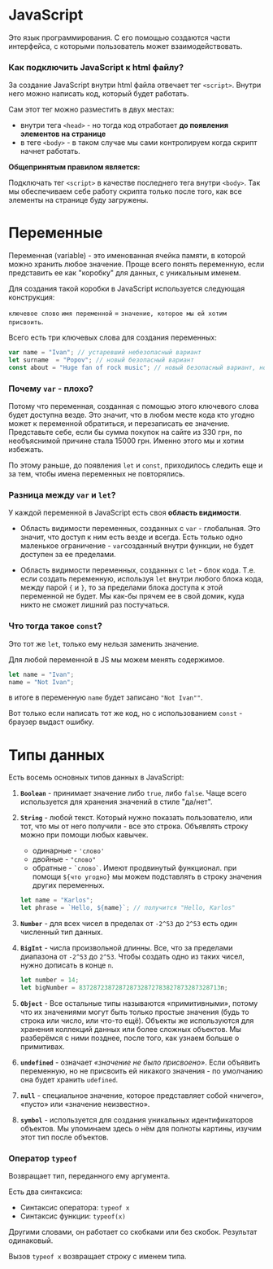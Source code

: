 # JavaScript
Это язык программирования. С его помощью создаются части интерфейса, с которыми пользователь может взаимодействовать.

### Как подключить JavaScript к html файлу?
За создание JavaScript внутри html файла отвечает тег `<script>`. Внутри него можно написать код, который будет работать. 

Сам этот тег можно разместить в двух местах:
* внутри тега `<head>` - но тогда код отработает **до появления элементов на странице**
* в теге `<body>` - в таком случае мы сами контролируем когда скрипт начнет работать.

**Общепринятым правилом является:** 

Подключать тег `<script>` в качестве последнего тега внутри `<body>`. Так мы обеспечиваем себе работу скрипта только после того, как все элементы на странице буду загружены. 

# Переменные
Переменная (variable) - это именованная ячейка памяти, в которой можно хранить любое значение. Проще всего понять переменную, если представить ее как "коробку" для данных, с уникальным именем. 

Для создания такой коробки в JavaScript используется следующая конструкция:

`ключевое слово` `имя переменной` = `значение, которое мы ей хотим присвоить`.

Всего есть три ключевых слова для создания переменных:
```js
var name = "Ivan"; // устаревший небезопасный вариант
let surname  = "Popov"; // новый безопасный вариант
const about = "Huge fan of rock music"; // новый безопасный вариант, но без возможности перезаписать потом значение переменной
```

### Почему `var` - плохо?
Потому что переменная, созданная с помощью этого ключевого слова будет доступна везде. Это значит, что в любом месте кода кто угодно может к переменной обратиться, и перезаписать ее значение. Представьте себе, если бы сумма покупок на сайте из 330 грн, по необъяснимой причине стала 15000 грн. Именно этого мы и хотим избежать.

По этому раньше, до появления `let` и `const`, приходилось следить еще и за тем, чтобы имена переменных не повторялись.

### Разница между `var` и `let`?
У каждой переменной в JavaScript есть своя **область видимости**.

* Область видимости переменных, созданных с `var` - глобальная. Это значит, что доступ к ним есть везде и всегда. Есть только одно маленькое ограничение - `var`созданный внутри функции, не будет доступен за ее пределами.

* Область видимости переменных, созданных с `let` - блок кода. Т.е. если создать переменную, используя `let` внутри любого блока кода, между парой `{` и `}`, то за пределами блока доступа к этой переменной не будет. Мы как-бы прячем ее в свой домик, куда никто не сможет лишний раз постучаться.

### Что тогда такое `const`?
Это тот же `let`, только ему нельзя заменить значение.

Для любой переменной в JS мы можем менять содержимое.

```js
let name = "Ivan";
name = "Not Ivan";
```
в итоге в переменную `name` будет записано `"Not Ivan""`.

Вот только если написать тот же код, но с использованием `const` - браузер выдаст ошибку. 

# Типы данных
Есть восемь основных типов данных в JavaScript:
1) **`Boolean`** - принимает значение либо `true`, либо `false`. Чаще всего используется для хранения значений в стиле "да/нет".

2) **`String`** - любой текст. Который нужно показать пользователю, или тот, что мы от него получили - все это строка. Объявлять строку можно при помощи любых кавычек.
    * одинарные - `'слово'`
    * двойные - `"слово"`
    * обратные - ``` `слово` ```. Имеют продвинутый функционал. при помощи `${что угодно}` мы можем подставлять в строку значения других переменных. 
    ```js 
   let name = "Karlos";
   let phrase = `Hello, ${name}`; // получится "Hello, Karlos" 
   ``` 

3) **`Number`** - для всех чисел в пределах от `-2^53` до `2^53` есть один численный тип данных.

4) **`BigInt`** - числа произвольной длинны. Все, что за пределами диапазона от `-2^53` до `2^53`. Чтобы создать одно из таких чисел, нужно дописать в конце `n`. 
     ```js
   let number = 14;
   let bigNumber = 837287238728728732872783827873287328713n;
    ```

5) **`Object`** - Все остальные типы называются «примитивными», потому что их значениями могут быть только простые значения (будь то строка или число, или что-то ещё). Объекты же используются для хранения коллекций данных или более сложных объектов. Мы разберёмся с ними позднее, после того, как узнаем больше о примитивах.

6) **`undefined`** - означает _«значение не было присвоено»_. Если объявить переменную, но не присвоить ей никакого значения - по умолчанию она будет хранить `udefined`. 

7) **`null`** - специальное значение, которое представляет собой «ничего», «пусто» или «значение неизвестно».

8) **`symbol`** -  используется для создания уникальных идентификаторов объектов. Мы упоминаем здесь о нём для полноты картины, изучим этот тип после объектов.
             
### Оператор `typeof`
Возвращает тип, переданного ему аргумента.

Есть два синтаксиса:

* Синтаксис оператора: `typeof x`
* Синтаксис функции: `typeof(x)`

Другими словами, он работает со скобками или без скобок. Результат одинаковый.

Вызов `typeof x` возвращает строку с именем типа.